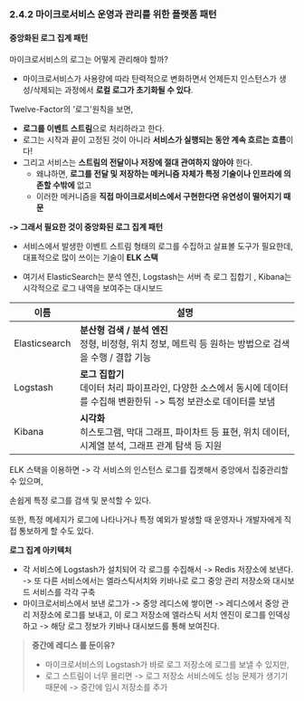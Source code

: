 ### 2.4.2 마이크로서비스 운영과 관리를 위한 플랫폼 패턴

#### 중앙화된 로그 집계 패턴

마이크로서비스의 로그는 어떻게 관리해야 할까?

- 마이크로서비스가 사용량에 따라 탄력적으로 변화하면서 언제든지 인스턴스가 생성/삭제되는 과정에서 **로컬 로그가 초기화될 수 있다**.

Twelve-Factor의 '로그'원칙을 보면,

- **로그를 이벤트 스트림**으로 처리하라고 한다.
- 로그는 시작과 끝이 고정된 것이 아니라 **서비스가 실행되는 동안 계속 흐르는 흐름**이다!
- 그리고 서비스는 **스트림의 전달이나 저장에 절대 관여하지 않아야** 한다.
    - 왜냐하면, **로그를 전달 및 저장하는 메커니즘 자체가 특정 기술이나 인프라에 의존할 수밖에** 없고
    - 이러한 메커니즘을 **직접 마이크로서비스에서 구현한다면 유연성이 떨어지기 때문**

**-> 그래서 필요한 것이 중앙화된 로그 집계 패턴**

- 서비스에서 발생한 이벤트 스트림 형태의 로그를 수집하고 살표볼 도구가 필요한데, 대표적으로 많이 쓰이는 기술이 **ELK 스택**

- 여기서 ElasticSearch는 분석 엔진, Logstash는 서버 측 로그 집합기 , Kibana는 시각적으로 로그 내역을 보여주는 대시보드

| 이름            | 설명                                                                         |
|---------------|----------------------------------------------------------------------------|
| Elasticsearch | **분산형 검색 / 분석 엔진** <br/>정형, 비정형, 위치 정보, 메트릭 등 원하는 방법으로 검색을 수행 / 결합 기능      |
| Logstash      | **로그 집합기**<br/>데이터 처리 파이프라인, 다양한 소스에서 동시에 데이터를 수집해 변환한뒤 -> 특정 보관소로 데이터를 보냄 |
| Kibana        | **시각화**<br/>히스토그램, 막대 그래프, 파이차트 등 표현, 위치 데이터, 시계열 분석, 그래프 관계 탐색 등 지원       |


ELK 스택을 이용하면 -> 각 서비스의 인스턴스 로그를 집곗해서 중앙에서 집중관리할 수 있으며, 

손쉽게 특정 로그를 검색 및 분석할 수 있다. 

또한, 특정 메세지가 로그에 나타나거나 특정 예외가 발생할 때 운영자나 개발자에게 직접 통보하게 할 수도 있다.

**로그 집계 아키텍처**
- 각 서비스에 Logstash가 설치되어 각 로그를 수집해서 -> Redis 저장소에 보낸다. -> 또 다른 서비스에서는 엘라스틱서치와 키바나로 로그 중앙 관리 저장소와 대시보드 서비스를 각각 구축
- 마이크로서비스에서 보낸 로그가 -> 중앙 레디스에 쌓이면 -> 레디스에서 중앙 관리 저장소에 로그를 보내고, 이 로그 저장소에 엘라스틱 서치 엔진이 로그를 인덱싱하고 -> 해당 로그 정보가 키바나 대시보드를 통해 보여진다. 

> **중간에 레디스 를 둔이유?**
> - 마이크로서비스의 Logstash가 바로 로그 저장소에 로그를 보낼 수 있지만,
> - 로그 스트림이 너무 몰리면 -> 로그 저장소 서비스에도 성능 문제가 생기기 때문에 -> 중간에 임시 저장소를 추가

